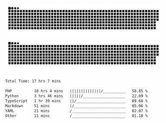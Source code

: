 ![github contribution grid snake animation](https://raw.githubusercontent.com/Madscientiste/Madscientiste/output/github-contribution-grid-snake-dark.svg#gh-dark-mode-only)
![github contribution grid snake animation](https://raw.githubusercontent.com/Madscientiste/Madscientiste/output/github-contribution-grid-snake.svg#gh-light-mode-only)

<!--START_SECTION:waka-->

```text
Total Time: 17 hrs 7 mins

PHP          10 hrs 4 mins   ||||||||||||||/__________   58.85 %
Python       3 hrs 46 mins   |||||/___________________   22.09 %
TypeScript   1 hr 39 mins    ||/______________________   09.68 %
Markdown     51 mins         |/_______________________   05.06 %
YAML         21 mins         /________________________   02.07 %
Other        11 mins         /________________________   01.10 %
```

<!--END_SECTION:waka-->
